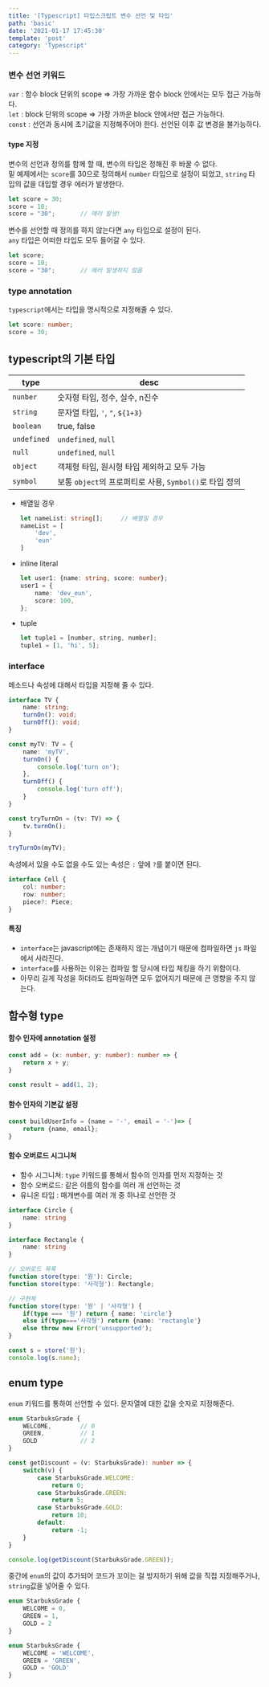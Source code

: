 ```yaml
---
title: '[Typescript] 타입스크립트 변수 선언 및 타입'
path: 'basic'
date: '2021-01-17 17:45:30'
template: 'post'
category: 'Typescript'
---
```


### 변수 선언 키워드
`var` : 함수 block 단위의 scope => 가장 가까운 함수 block 안에서는 모두 접근 가능하다.   
`let` : block 단위의 scope => 가장 가까운 block 안에서만 접근 가능하다.   
`const` : 선언과 동시에 초기값을 지정해주어야 한다. 선언된 이후 값 변경을 불가능하다.

#### type 지정

변수의 선언과 정의를 함께 할 때, 변수의 타입은 정해진 후 바꿀 수 없다.   
밑 예제에서는 `score`를 30으로 정의해서 `number` 타입으로 설정이 되었고, `string` 타입의 값을 대입할 경우 에러가 발생한다.   
```ts {numberLines}
let score = 30;
score = 10;
score = "30";       // 에러 발생!
```

변수를 선언할 때 정의를 하지 않는다면 `any` 타입으로 설정이 된다.   
`any` 타입은 어떠한 타입도 모두 들어갈 수 있다.
```ts {numberLines}
let score;
score = 10;
score = "30";       // 에러 발생하지 않음
```

### type annotation
`typescript`에서는 타입을 명시적으로 지정해줄 수 있다.

```ts {numberLines}
let score: number;
score = 30;
```

## typescript의 기본 타입
|type|desc|
|---|---|
|`nunber`|숫자형 타입, 정수, 실수, n진수|
|`string`|문자열 타입, `'`, `"`, `${1+3}`|
|`boolean`|true, false|
|`undefined`|`undefined`, `null`|
|`null`|`undefined`, `null`|
|`object`|객체형 타입, 원시형 타입 제외하고 모두 가능|
|`symbol`|보통 `object`의 프로퍼티로 사용, `Symbol()`로 타입 정의|

* 배열일 경우
    ```ts {numberLines}
    let nameList: string[];     // 배열일 경우
    nameList = [
        'dev',
        'eun'
    ]
    ```

* inline literal
    ```ts {numberLines}
    let user1: {name: string, score: number};
    user1 = {
        name: 'dev_eun',
        score: 100,
    };
    ```

* tuple
    ```ts {numberLines}
    let tuple1 = [number, string, number];
    tuple1 = [1, 'hi', 5];
    ```

### interface
메소드나 속성에 대해서 타입을 지정해 줄 수 있다.
```ts {numberLines}
interface TV {
    name: string;
    turnOn(): void;
    turnOff(): void;
}

const myTV: TV = {
    name: 'myTV',
    turnOn() {
        console.log('turn on');
    },
    turnOff() {
        console.log('turn off');
    }
}

const tryTurnOn = (tv: TV) => {
    tv.turnOn();
}

tryTurnOn(myTV);
```

속성에서 있을 수도 없을 수도 있는 속성은 `:` 앞에 `?`를 붙이면 된다.
```ts {numberLines}
interface Cell {
    col: number;
    row: number;
    piece?: Piece;
}
```

#### 특징
* `interface`는 javascript에는 존재하지 않는 개념이기 때문에 컴파일하면 `js` 파일에서 사라진다.
* `interface`를 사용하는 이유는 컴파일 할 당시에 타입 체킹을 하기 위함이다.
* 아무리 길게 작성을 하더라도 컴파일하면 모두 없어지기 때문에 큰 영향을 주지 않는다.

## 함수형 type

#### 함수 인자에 annotation 설정
```ts {numberLines}
const add = (x: number, y: number): number => {
    return x + y;
}

const result = add(1, 2);
```

#### 함수 인자의 기본값 설정
```ts {numberLines}
const buildUserInfo = (name = '-', email = '-')=> {
    return {name, email};
}
```

#### 함수 오버로드 시그니쳐
* 함수 시그니쳐: `type` 키워드를 통해서 함수의 인자를 먼저 지정하는 것    
* 함수 오버로드: 같은 이름의 함수를 여러 개 선언하는 것   
* 유니온 타입 : 매개변수를 여러 개 중 하나로 선언한 것   

```ts {numberLines}
interface Circle {
    name: string
}

interface Rectangle {
    name: string
}

// 오버로드 목록
function store(type: '원'): Circle;
function store(type: '사각형'): Rectangle;

// 구현체
function store(type: '원' | '사각형') {
    if(type === '원') return { name: 'circle'}
    else if(type==='사각형') return {name: 'rectangle'}
    else throw new Error('unsupported');
}

const s = store('원');
console.log(s.name);
```

## enum type
`enum` 키워드를 통하여 선언할 수 있다. 문자열에 대한 값을 숫자로 지정해준다.   

```ts {numberLines}
enum StarbuksGrade {
    WELCOME,        // 0
    GREEN,          // 1
    GOLD            // 2
}

const getDiscount = (v: StarbuksGrade): number => {
    switch(v) {
        case StarbuksGrade.WELCOME:
            return 0;
        case StarbuksGrade.GREEN:
            return 5;
        case StarbuksGrade.GOLD:
            return 10;
        default:
            return -1;
    }
}

console.log(getDiscount(StarbuksGrade.GREEN));
```

중간에 `enum`의 값이 추가되어 코드가 꼬이는 걸 방지하기 위해 값을 직접 지정해주거나, `string`값을 넣어줄 수 있다.

```ts {numberLines}
enum StarbuksGrade {
    WELCOME = 0,
    GREEN = 1,
    GOLD = 2
}
```

```ts {numberLines}
enum StarbuksGrade {
    WELCOME = 'WELCOME',
    GREEN = 'GREEN',
    GOLD = 'GOLD'
}
```


